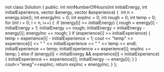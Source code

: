 not
class Solution
{
public:
int minNumberOfHours(int initialEnergy, int initialExperience, vector<int> &energy, vector<int> &experience)
{
​
int n = energy.size();
int energyInc = 0;
int expInc = 0;
int rough = 0;
int temp = 0;
for (int i = 0; i < n; i++)
{
​
if (energy[i] >= initialEnergy)
{
rough = energy[i] - initialEnergy + 1;
initialEnergy += rough;
initialEnergy = initialEnergy - energy[i];
energyInc += rough;
}
if (experience[i] >= initialExperience)
{
temp = experience[i] - initialExperience + 1;
cout << "temp" << experience[i] << "  " << initialExperience << "  " << temp << endl;
initialExperience += temp;
initialExperience += experience[i];
expInc += temp;
}
else if (energy[i] < initialEnergy && experience[i] < initialExperience)
{
initialExperience += experience[i];
initialEnergy -= energy[i];
}
}
cout<<"eneg"<<expInc;
return expInc + energyInc;
}
};